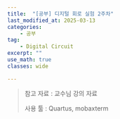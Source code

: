 ```yaml
---
title:  "[공부] 디지털 회로 실험 2주차"
last_modified_at: 2025-03-13
categories:
    - 공부
tag: 
    - Digital Circuit
excerpt: ""
use_math: true
classes: wide

---
```



>참고 자료 : 교수님 강의 자료
>
>사용 툴 : Quartus, mobaxterm

